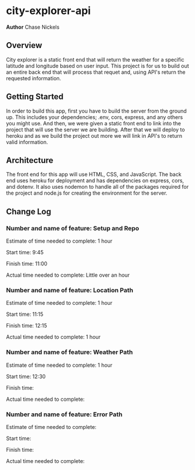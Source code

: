 # city-explorer-api

**Author** Chase Nickels

## Overview

City explorer is a static front end that will return the weather for a specific latitude and longitude based on user input.  This project is for us to build out an entire back end that will process that requet and, using API's return the requested information.

## Getting Started

In order to build this app, first you have to build the server from the ground up.  This includes your dependencies; .env, cors, express, and any others you might use.  And then, we were given a static front end to link into the project that will use the server we are building.  After that we will deploy to heroku and as we build the project out more we will link in API's to return valid information.

## Architecture

The front end for this app will use HTML, CSS, and JavaScript.  The back end uses heroku for deployment and has dependencies on express, cors, and dotenv.  It also uses nodemon to handle all of the packages required for the project and node.js for creating the environment for the server.

## Change Log

### Number and name of feature: Setup and Repo

Estimate of time needed to complete: 1 hour

Start time: 9:45

Finish time: 11:00

Actual time needed to complete: Little over an hour

### Number and name of feature: Location Path

Estimate of time needed to complete: 1 hour

Start time: 11:15

Finish time: 12:15

Actual time needed to complete: 1 hour

### Number and name of feature: Weather Path

Estimate of time needed to complete: 1 hour

Start time: 12:30

Finish time:

Actual time needed to complete:

### Number and name of feature: Error Path

Estimate of time needed to complete:

Start time:

Finish time:

Actual time needed to complete:
